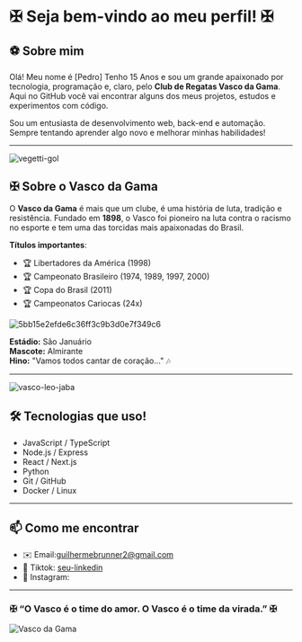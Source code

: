 # ✠ Seja bem-vindo ao meu perfil! ✠

## ⚽ Sobre mim

Olá! Meu nome é [Pedro] Tenho 15 Anos e sou um grande apaixonado por tecnologia, programação e, claro, pelo **Club de Regatas Vasco da Gama**. Aqui no GitHub você vai encontrar alguns dos meus projetos, estudos e experimentos com código.

Sou um entusiasta de desenvolvimento web, back-end e automação. Sempre tentando aprender algo novo e melhorar minhas habilidades!

---

![vegetti-gol](https://github.com/user-attachments/assets/a398733f-e08b-414e-ae80-f08078f6ee11)


## ✠ Sobre o Vasco da Gama

O **Vasco da Gama** é mais que um clube, é uma história de luta, tradição e resistência. Fundado em **1898**, o Vasco foi pioneiro na luta contra o racismo no esporte e tem uma das torcidas mais apaixonadas do Brasil.

**Títulos importantes**:
- 🏆 Libertadores da América (1998)  
- 🏆 Campeonato Brasileiro (1974, 1989, 1997, 2000)  
- 🏆 Copa do Brasil (2011)  
- 🏆 Campeonatos Cariocas (24x)


![5bb15e2efde6c36ff3c9b3d0e7f349c6](https://github.com/user-attachments/assets/f311753d-8bb2-462a-95ca-ff9445b2b98e)


**Estádio:** São Januário  
**Mascote:** Almirante  
**Hino:** "Vamos todos cantar de coração..." 🎶

---
![vasco-leo-jaba](https://github.com/user-attachments/assets/593daabf-b50e-445d-95f8-65a8f3e5e54a)


## 🛠️ Tecnologias que uso!


- JavaScript / TypeScript
- Node.js / Express
- React / Next.js
- Python
- Git / GitHub
- Docker / Linux

---

## 📫 Como me encontrar

- ✉️ Email:guilhermebrunner2@gmail.com
- 🔗 Tiktok: [seu-linkedin](https://linkedin.com/in/seuusuario)  
- 💬 Instagram:

---

### ✠ “O Vasco é o time do amor. O Vasco é o time da virada.” ✠

![Vasco da Gama](https://upload.wikimedia.org/wikipedia/commons/thumb/f/fd/Vasco_da_Gama_logo.svg/1200px-Vasco_da_Gama_logo.svg.png)
